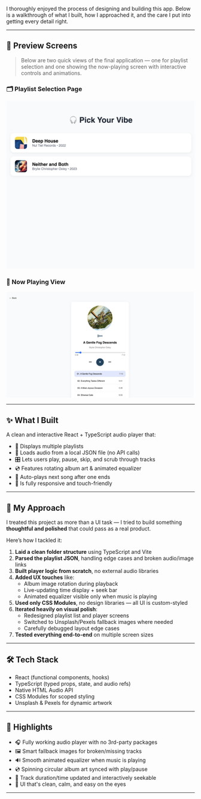 I thoroughly enjoyed the process of designing and building this app. Below is a walkthrough of what I built, how I approached it, and the care I put into getting every detail right.

---

## 📸 Preview Screens

> Below are two quick views of the final application — one for playlist selection and one showing the now-playing screen with interactive controls and animations.

### 🗂 Playlist Selection Page  
![Playlist List](./screenshot1.png)

### 🎵 Now Playing View  
![Playlist Detail](./screenshot2.png)

---

## ✨ What I Built

A clean and interactive React + TypeScript audio player that:

- 📁 Displays multiple playlists
- 🧠 Loads audio from a local JSON file (no API calls)
- 🎛 Lets users play, pause, skip, and scrub through tracks
- 💿 Features rotating album art & animated equalizer
- 🔁 Auto-plays next song after one ends
- 📱 Is fully responsive and touch-friendly

---

## 🧠 My Approach

I treated this project as more than a UI task — I tried to build something **thoughtful and polished** that could pass as a real product.

Here’s how I tackled it:

1. **Laid a clean folder structure** using TypeScript and Vite  
2. **Parsed the playlist JSON**, handling edge cases and broken audio/image links  
3. **Built player logic from scratch**, no external audio libraries  
4. **Added UX touches** like:
   - Album image rotation during playback  
   - Live-updating time display + seek bar  
   - Animated equalizer visible only when music is playing  
5. **Used only CSS Modules**, no design libraries — all UI is custom-styled  
6. **Iterated heavily on visual polish**:
   - Redesigned playlist list and player screens  
   - Switched to Unsplash/Pexels fallback images where needed  
   - Carefully debugged layout edge cases  
7. **Tested everything end-to-end** on multiple screen sizes  

---

## 🛠 Tech Stack

- React (functional components, hooks)
- TypeScript (typed props, state, and audio refs)
- Native HTML Audio API
- CSS Modules for scoped styling
- Unsplash & Pexels for dynamic artwork

---

## 🎯 Highlights

- 🎧 Fully working audio player with no 3rd-party packages  
- 🖼 Smart fallback images for broken/missing tracks  
- 🔊 Smooth animated equalizer when music is playing  
- 💿 Spinning circular album art synced with play/pause  
- 📏 Track duration/time updated and interactively seekable  
- 🧼 UI that's clean, calm, and easy on the eyes  

---
